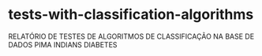 # tests-with-classification-algorithms
RELATÓRIO DE TESTES DE ALGORITMOS DE CLASSIFICAÇÃO NA BASE DE DADOS PIMA INDIANS DIABETES
